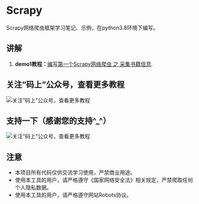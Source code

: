 # Scrapy
Scrapy网络爬虫框架学习笔记、示例，在python3.8环境下编写。



## 讲解
1. **demo1教程：**[编写第一个Scrapy网络爬虫 之 采集书籍信息](https://www.toutiao.com/i6613205241200378371/).



## 关注“码上”公众号，查看更多教程
![关注“码上”公众号，查看更多教程](https://www.05dt.com/images/mashang.jpg)


## 支持一下（感谢您的支持^_^）
![关注“码上”公众号，查看更多教程](https://www.05dt.com/images/pay.png)


## 注意
+ 本项目所有代码仅供交流学习使用，严禁商业用途。
+ 使用本工具的用户，请严格遵守《国家网络安全法》相关规定，严禁爬取任何个人隐私数据。
+ 使用本工具的用户，请严格遵守网站Robots协议。


